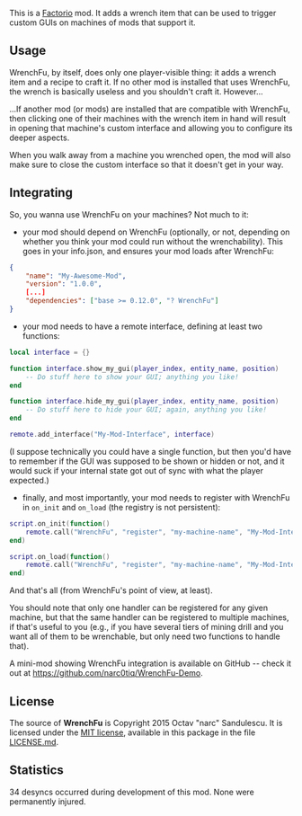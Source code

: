 This is a [Factorio](http://www.factorio.com/) mod. It adds a wrench item that
can be used to trigger custom GUIs on machines of mods that support it.


## Usage ##

WrenchFu, by itself, does only one player-visible thing: it adds a wrench item
and a recipe to craft it. If no other mod is installed that uses WrenchFu,
the wrench is basically useless and you shouldn't craft it. However...

...If another mod (or mods) are installed that are compatible with WrenchFu, then
clicking one of their machines with the wrench item in hand will result in
opening that machine's custom interface and allowing you to configure its
deeper aspects.

When you walk away from a machine you wrenched open, the mod will also make
sure to close the custom interface so that it doesn't get in your way.


## Integrating ##

So, you wanna use WrenchFu on your machines? Not much to it:

- your mod should depend on WrenchFu (optionally, or not, depending on whether
you think your mod could run without the wrenchability). This goes in your
info.json, and ensures your mod loads after WrenchFu:

```JSON
{
    "name": "My-Awesome-Mod",
    "version": "1.0.0",
    [...]
    "dependencies": ["base >= 0.12.0", "? WrenchFu"]
}
```

- your mod needs to have a remote interface, defining at least two functions:

```Lua
local interface = {}

function interface.show_my_gui(player_index, entity_name, position)
    -- Do stuff here to show your GUI; anything you like!
end

function interface.hide_my_gui(player_index, entity_name, position)
    -- Do stuff here to hide your GUI; again, anything you like!
end

remote.add_interface("My-Mod-Interface", interface)
```

(I suppose technically you could have a single function, but then you'd have to
 remember if the GUI was supposed to be shown or hidden or not, and it would
 suck if your internal state got out of sync with what the player expected.)


- finally, and most importantly, your mod needs to register with WrenchFu in
`on_init` and `on_load` (the registry is not persistent):

```Lua
script.on_init(function()
    remote.call("WrenchFu", "register", "my-machine-name", "My-Mod-Interface", "show_my_gui", "hide_my_gui")
end)

script.on_load(function()
    remote.call("WrenchFu", "register", "my-machine-name", "My-Mod-Interface", "show_my_gui", "hide_my_gui")
end)
```

And that's all (from WrenchFu's point of view, at least).

You should note that only one handler can be registered for any given machine,
but that the same handler can be registered to multiple machines, if that's
useful to you (e.g., if you have several tiers of mining drill and you want all
of them to be wrenchable, but only need two functions to handle that).


A mini-mod showing WrenchFu integration is available on GitHub -- check it out
at <https://github.com/narc0tiq/WrenchFu-Demo>.


## License ##

The source of **WrenchFu** is Copyright 2015 Octav "narc" Sandulescu. It
is licensed under the [MIT license][mit], available in this package in the file
[LICENSE.md](LICENSE.md).

[mit]: http://opensource.org/licenses/mit-license.html


## Statistics ##

34 desyncs occurred during development of this mod. None were permanently injured.
